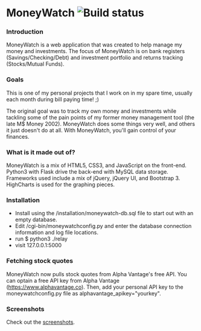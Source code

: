 # MoneyWatch <img src="https://api.travis-ci.org/jamesottinger/MoneyWatch.svg?branch=master" alt="Build status" />

### Introduction

MoneyWatch is a web application that was created to help manage my money and investments.
The focus of MoneyWatch is on bank registers (Savings/Checking/Debt) and investment portfolio
and returns tracking (Stocks/Mutual Funds).

### Goals

This is one of my personal projects that I work on in my spare time, usually each month during bill paying time! ;)

The original goal was to track my own money and investments while tackling some of the pain points of my
former money management tool (the late M$ Money 2002). MoneyWatch does some things very well,
and others it just doesn't do at all. With MoneyWatch, you'll gain control of your finances.


### What is it made out of?

MoneyWatch is a mix of HTML5, CSS3, and JavaScript on the front-end. Python3 with Flask drive the back-end with MySQL data storage.
Frameworks used include a mix of jQuery, jQuery UI, and Bootstrap 3. HighCharts is used for the graphing pieces.

### Installation
* Install using the /installation/moneywatch-db.sql file to start out with an empty database.
* Edit /cgi-bin/moneywatchconfig.py and enter the database connection information and log file locations.
* run $ python3 ./relay
* visit 127.0.0.1:5000

### Fetching stock quotes

MoneyWatch now pulls stock quotes from Alpha Vantage's free API.
You can optain a free API key from Alpha Vantage (https://www.alphavantage.co).
Then, add your personal API key to the moneywatchconfig.py file as alphavantage_apikey="yourkey".

### Screenshots

Check out the [screenshots](https://github.com/jamesottinger/moneywatch/blob/master/screenshots/SCREENSHOTS.md "Screenshots").
